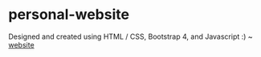 # personal-website
Designed and created using HTML / CSS, Bootstrap 4, and Javascript :) ~ [website](https://chojust4.github.io/justin/)
